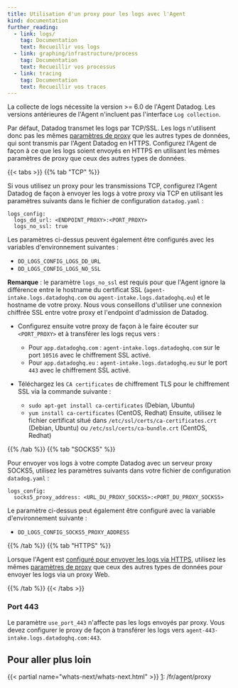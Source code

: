 ```yaml
---
title: Utilisation d'un proxy pour les logs avec l'Agent
kind: documentation
further_reading:
  - link: logs/
    tag: Documentation
    text: Recueillir vos logs
  - link: graphing/infrastructure/process
    tag: Documentation
    text: Recueillir vos processus
  - link: tracing
    tag: Documentation
    text: Recueillir vos traces
---
```

La collecte de logs nécessite la version >= 6.0 de l'Agent Datadog. Les versions antérieures de l'Agent n'incluent pas l'interface `Log collection`.

Par défaut, Datadog transmet les logs par TCP/SSL. Les logs n'utilisent donc pas les mêmes [paramètres de proxy][1] que les autres types de données, qui sont transmis par l'Agent Datadog en HTTPS.
Configurez l'Agent de façon à ce que les logs soient envoyés en HTTPS en utilisant les mêmes paramètres de proxy que ceux des autres types de données. 

{{< tabs >}}
{{% tab "TCP" %}}

Si vous utilisez un proxy pour les transmissions TCP, configurez l'Agent Datadog de façon à envoyer les logs à votre proxy via TCP en utilisant les paramètres suivants dans le fichier de configuration `datadog.yaml` :

```
logs_config:
  logs_dd_url: <ENDPOINT_PROXY>:<PORT_PROXY>
  logs_no_ssl: true
```

Les paramètres ci-dessus peuvent également être configurés avec les variables d'environnement suivantes :

* `DD_LOGS_CONFIG_LOGS_DD_URL`
* `DD_LOGS_CONFIG_LOGS_NO_SSL`

**Remarque** : le paramètre `logs_no_ssl` est requis pour que l'Agent ignore la différence entre le hostname du certificat SSL (`agent-intake.logs.datadoghq.com` ou `agent-intake.logs.datadoghq.eu`) et le hostname de votre proxy. Nous vous conseillons d'utiliser une connexion chiffrée SSL entre votre proxy et l'endpoint d'admission de Datadog.

* Configurez ensuite votre proxy de façon à le faire écouter sur `<PORT_PROXY>` et à transférer les logs reçus vers :
    * Pour `app.datadoghq.com` : `agent-intake.logs.datadoghq.com` sur le port `10516` avec le chiffrement SSL activé.
    * Pour `app.datadoghq.eu` : `agent-intake.logs.datadoghq.eu` sur le port `443` avec le chiffrement SSL activé.

* Téléchargez les `CA certificates` de chiffrement TLS pour le chiffrement SSL via la commande suivante :
    * `sudo apt-get install ca-certificates` (Debian, Ubuntu)
    * `yum install ca-certificates` (CentOS, Redhat)
  Ensuite, utilisez le fichier certificat situé dans `/etc/ssl/certs/ca-certificates.crt` (Debian, Ubuntu) ou `/etc/ssl/certs/ca-bundle.crt` (CentOS, Redhat)

{{% /tab %}}
{{% tab "SOCKS5" %}}

Pour envoyer vos logs à votre compte Datadog avec un serveur proxy SOCKS5, utilisez les paramètres suivants dans votre fichier de configuration `datadog.yaml` :

```
logs_config:
  socks5_proxy_address: <URL_DU_PROXY_SOCKS5>:<PORT_DU_PROXY_SOCKS5>
```

Le paramètre ci-dessus peut également être configuré avec la variable d'environnement suivante :

* `DD_LOGS_CONFIG_SOCKS5_PROXY_ADDRESS`

{{% /tab %}}
{{% tab "HTTPS" %}}

Lorsque l'Agent est [configuré pour envoyer les logs via HTTPS][1], utilisez les mêmes [paramètres de proxy][2] que ceux des autres types de données pour envoyer les logs via un proxy Web.

[1]: /fr/agent/logs/?tab=tailexistingfiles#send-logs-over-https
[2]: /fr/agent/proxy
{{% /tab %}}
{{< /tabs >}}

### Port 443

Le paramètre `use_port_443` n'affecte pas les logs envoyés par proxy. Vous devez configurer le proxy de façon à transférer les logs vers `agent-443-intake.logs.datadoghq.com:443`.

## Pour aller plus loin

{{< partial name="whats-next/whats-next.html" >}}
[1]: /fr/agent/proxy